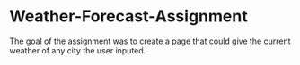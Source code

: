 # Weather-Forecast-Assignment
The goal of the assignment was to create a page that could give the current weather of any city the user inputed.
